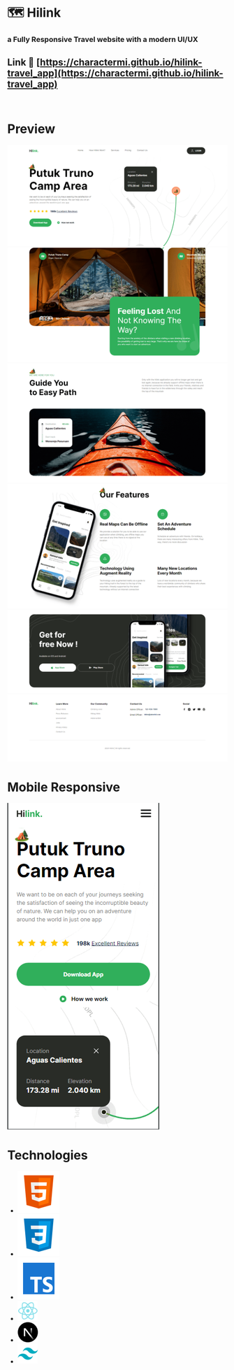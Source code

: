 # 🗺️ Hilink

### a Fully Responsive Travel website with a modern UI/UX

## Link 🔗 [https://charactermi.github.io/hilink-travel_app](https://charactermi.github.io/hilink-travel_app)

<br />

# Preview

<img src="./preview_images/hilink_first.png" alt="first" />
<img src="./preview_images/hilink_second.png" alt="second" />
<img src="./preview_images/hilink_third.png" alt="third" />
<img src="./preview_images/hilink_fourth.png" alt="fourth" />
<img src="./preview_images/hilink_fifth.png" alt="fifth" />
<img src="./preview_images/hilink_sixth.png" alt="sixth" />

<br />

# Mobile Responsive

<img src="./preview_images/hilink_responsive.png" alt="responsive" />

# Technologies

<ul>
    <li>
        <img src="https://github.com/characterMi/characterMi/raw/main/images/technologies/icons8-html.svg" alt="HTML" />
    </li>
    <li>
        <img src="https://github.com/characterMi/characterMi/raw/main/images/technologies/icons8-css.svg" alt="Css" />
    </li>
    <li>
        <img src="https://github.com/characterMi/characterMi/raw/main/images/technologies/icons8-typescript.svg" alt="TS" />
    </li>
    <li>
        <img src="https://github.com/characterMi/characterMi/raw/main/images/technologies/icons8-react-native.svg" width="46" height="46" alt="React" />
    </li>
    <li>
        <img src="https://github.com/characterMi/characterMi/blob/main/images/technologies/nextjs-original.svg" width="46" height="46" alt="Next.js" />
    </li>
    <li>
        <img src="https://github.com/characterMi/characterMi/raw/main/images/technologies/tailwind.svg" width="46" height="46" alt="Tailwind Css" />
    </li>
</ul>
